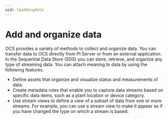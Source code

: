 ```yaml
---
uid: lpaddorgdata
---
```


# Add and organize data

OCS provides a variety of methods to collect and organize data. You can transfer data to OCS directly from PI Server or from an external application.
In the Sequential Data Store (SDS) you can store, retrieve, and organize any type of streaming data.
You can attach meaning to data by using the following features.

+ Define assets that organize and visualize status and measurements of data.
+ Create metadata rules that enable you to capture data streams based on specific data items, such as a plant location or device category.
+ Use stream views to define a view of a subset of data from one or more streams. For example, you can use a stream view to make it appear as if you have changed the type on which a stream is based.
